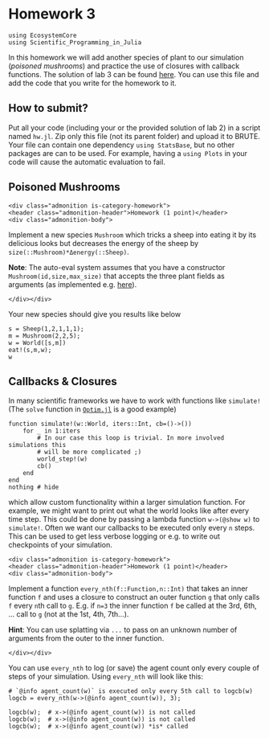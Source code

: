 # Homework 3

```@setup hw03
using EcosystemCore
using Scientific_Programming_in_Julia
```

In this homework we will add another species of plant to our simulation
(*poisoned mushrooms*) and practice the use of closures with callback
functions. The solution of lab 3 can be found
[here](https://github.com/JuliaTeachingCTU/Scientific-Programming-in-Julia/blob/master/docs/src/lecture_03/Lab03Ecosystem.jl). You can use this file and add the code that you write
for the homework to it.

## How to submit?

Put all your code (including your or the provided solution of lab 2)
in a script named `hw.jl`.  Zip only this file (not its parent folder) and
upload it to BRUTE.  Your file can contain one dependency `using StatsBase`,
but no other packages are can to be used.  For example, having a `using Plots`
in your code will cause the automatic evaluation to fail.


## Poisoned Mushrooms

```@raw html
<div class="admonition is-category-homework">
<header class="admonition-header">Homework (1 point)</header>
<div class="admonition-body">
```
Implement a new species `Mushroom` which tricks a sheep into eating it by its
delicious looks but decreases the energy of the sheep by
`size(::Mushroom)*Δenergy(::Sheep)`.

**Note**: The auto-eval system assumes that you have a constructor
`Mushroom(id,size,max_size)` that accepts the three plant fields as arguments
(as implemented e.g. [here](https://github.com/JuliaTeachingCTU/EcosystemCore.jl/blob/359f0b48314f9aa3d5d8fa0c85eebf376810aca6/src/plant.jl#L11-L13)).
```@raw html
</div></div>
```
Your new species should give you results like below
```@repl hw03
s = Sheep(1,2,1,1,1);
m = Mushroom(2,2,5);
w = World([s,m])
eat!(s,m,w);
w
```

## Callbacks & Closures

In many scientific frameworks we have to work with functions like `simulate!`
(The `solve` function in
[`Optim.jl`](https://github.com/JuliaNLSolvers/Optim.jl) is a good example)
```@example hw03
function simulate!(w::World, iters::Int, cb=()->())
    for _ in 1:iters
        # In our case this loop is trivial. In more involved simulations this
        # will be more complicated ;)
        world_step!(w)
        cb()
    end
end
nothing # hide
```
which allow custom functionality within a larger simulation function.
For example, we might want to print out what the world looks like after
every time step. This could be done by passing a lambda function `w->(@show w)`
to `simulate!`.
Often we want our callbacks to be executed only every `n` steps. This can be
used to get less verbose logging or e.g. to write out checkpoints of your
simulation.
```@raw html
<div class="admonition is-category-homework">
<header class="admonition-header">Homework (1 point)</header>
<div class="admonition-body">
```
Implement a function `every_nth(f::Function,n::Int)` that takes an inner
function `f` and uses a closure to construct an outer function `g` that only
calls `f` every `n`th call to `g`. E.g. if `n=3` the inner function `f` be called
at the 3rd, 6th, ... call to `g` (not at the 1st, 4th, 7th...).

**Hint**: You can use splatting via `...` to pass on an unknown number of
arguments from the outer to the inner function.
```@raw html
</div></div>
```
You can use `every_nth` to log (or save) the agent count only every couple of
steps of your simulation. Using `every_nth` will look like this:
```@repl hw03
# `@info agent_count(w)` is executed only every 5th call to logcb(w)
logcb = every_nth(w->(@info agent_count(w)), 3);

logcb(w);  # x->(@info agent_count(w)) is not called
logcb(w);  # x->(@info agent_count(w)) is not called
logcb(w);  # x->(@info agent_count(w)) *is* called
```
